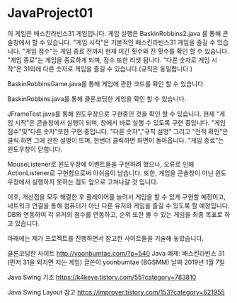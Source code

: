 # JavaProject01

이 게임은 배스킨라빈스31 게임입니다.
게임 실행은 BaskinRobbins2.java 를 통해 콘솔창에서 할 수 있습니다.
"게임 시작"은 기본적인 배스킨라빈스31 게임을 즐길 수 있습니다.
"게임 점수"는 게임 종료 전까지 현재 이긴 횟수와 진 횟수를 확인 할 수 있습니다.
"게임 종료"는 게임을 종료하게 되며, 점수 또한 리셋 됩니다.
"다른 숫자로 게임 시작"은 31외에 다른 숫자로 게임을 즐길 수 있습니다.(규칙은 동일합니다.)

BaskinRobbinsGame.java를 통해 게임에 관한 코드를 확인 할 수 있습니다.

BaskinRobbins.java를 통해 클론코딩한 게임을 확인 할 수 있습니다.

JFrameTest.java를 통해 윈도우창으로 구현중인 것을 확인 할 수 있습니다.
현재 "게임 시작"은 콘솔창에서 실행이 되며, 창에서 바로 실행 수 있도록 구현 중입니다.
"게임 점수"및"다른 숫자"또한 구현 중입니다.
"다른 숫자","규칙 설명" 그리고 "전적 확인"은 클릭 하면 그에 관한 설명이 뜨며, 한번더 클릭하면 화면이 돌아옵니다.
"게임 종료"는 윈도우창이 닫힙니다.

MouseListener로 윈도우창에 이벤트들을 구현하려 했으나, 오류로 인해 ActionListener로 구현함으로써 아쉬움이 남습니다.
또한, 게임을 콘솔창이 아닌 윈도우창에서 실행하지 못하는 점도 앞으로 고쳐나갈 것 입니다.

이후, 개선점을 모두 해결한 후 플레이어를 늘려서 게임을 할 수 있게 구현할 예정이고,
네트워크 연결을 통해 컴퓨터가 아닌 다른 유저와 게임을 즐길 수 있도록 할 예정입니다.
DB와 연동하여 각 유저의 점수를 연동하고, 순위 또한 볼 수 있는 게임을 최종 목표로 하고 있습니다.

아래에는 제가 프로젝트를 진행하면서 참고한 사이트들을 기술해 놓았습니다.

클론코딩한 사이트
http://yoonbumtae.com/?p=540
Java 예제: 배스킨라빈스 31 (먼저 31을 외치면 지는 게임)
글쓴이 yoonbumtae (BGSMM) 날짜 2019년 1월 7일

Java Swing 기초
https://k4keye.tistory.com/55?category=783810

Java Swing Layout 참고
https://improver.tistory.com/153?category=621955
